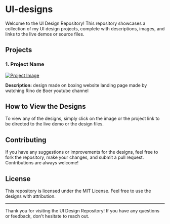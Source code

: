 # UI-designs

Welcome to the UI Design Repository! This repository showcases a collection of my UI design projects, complete with descriptions, images, and links to the live demos or source files.

## Projects

### 1. Project Name
[![Project Image]()](https://www.figma.com/design/ZswzkbCMHZLjOlf7PmmGbN/BOXINGCLUB-LD?node-id=0-1&t=fJIIJhd4LH80kZCt-0)

**Description:**
design made on boxing website landing page made by watching Rino de Boer youtube channel 


## How to View the Designs

To view any of the designs, simply click on the image or the project link to be directed to the live demo or the design files.

## Contributing

If you have any suggestions or improvements for the designs, feel free to fork the repository, make your changes, and submit a pull request. Contributions are always welcome!

## License

This repository is licensed under the MIT License. Feel free to use the designs with attribution.

---

Thank you for visiting the UI Design Repository! If you have any questions or feedback, don't hesitate to reach out.
